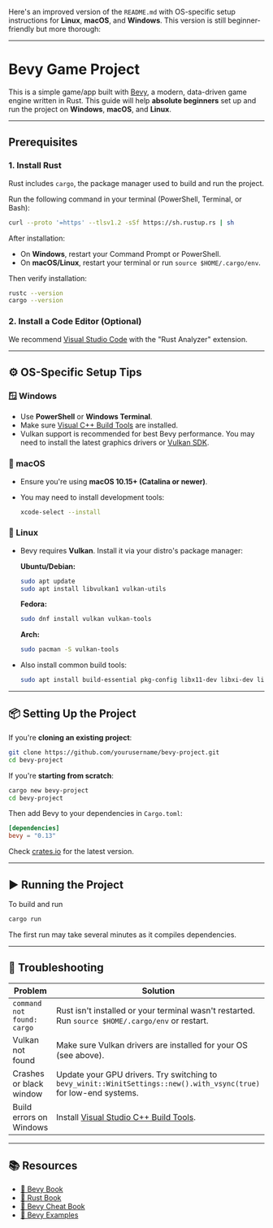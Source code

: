 Here's an improved version of the `README.md` with OS-specific setup instructions for **Linux**, **macOS**, and **Windows**. This version is still beginner-friendly but more thorough:

---

# Bevy Game Project

This is a simple game/app built with [Bevy](https://bevyengine.org/), a modern, data-driven game engine written in Rust. This guide will help **absolute beginners** set up and run the project on **Windows**, **macOS**, and **Linux**.

---

## Prerequisites

### 1. **Install Rust**

Rust includes `cargo`, the package manager used to build and run the project.

Run the following command in your terminal (PowerShell, Terminal, or Bash):

```bash
curl --proto '=https' --tlsv1.2 -sSf https://sh.rustup.rs | sh
```

After installation:

* On **Windows**, restart your Command Prompt or PowerShell.
* On **macOS/Linux**, restart your terminal or run `source $HOME/.cargo/env`.

Then verify installation:

```bash
rustc --version
cargo --version
```

### 2. **Install a Code Editor (Optional)**

We recommend [Visual Studio Code](https://code.visualstudio.com/) with the "Rust Analyzer" extension.

---

## ⚙️ OS-Specific Setup Tips

### 🪟 Windows

* Use **PowerShell** or **Windows Terminal**.
* Make sure [Visual C++ Build Tools](https://visualstudio.microsoft.com/visual-cpp-build-tools/) are installed.
* Vulkan support is recommended for best Bevy performance. You may need to install the latest graphics drivers or [Vulkan SDK](https://vulkan.lunarg.com/sdk/home).

### 🍎 macOS

* Ensure you're using **macOS 10.15+ (Catalina or newer)**.
* You may need to install development tools:

  ```bash
  xcode-select --install
  ```

### 🐧 Linux

* Bevy requires **Vulkan**. Install it via your distro's package manager:

  **Ubuntu/Debian:**

  ```bash
  sudo apt update
  sudo apt install libvulkan1 vulkan-utils
  ```

  **Fedora:**

  ```bash
  sudo dnf install vulkan vulkan-tools
  ```

  **Arch:**

  ```bash
  sudo pacman -S vulkan-tools
  ```

* Also install common build tools:

  ```bash
  sudo apt install build-essential pkg-config libx11-dev libxi-dev libgl1-mesa-dev
  ```

---

## 📦 Setting Up the Project

If you're **cloning an existing project**:

```bash
git clone https://github.com/yourusername/bevy-project.git
cd bevy-project
```

If you're **starting from scratch**:

```bash
cargo new bevy-project
cd bevy-project
```

Then add Bevy to your dependencies in `Cargo.toml`:

```toml
[dependencies]
bevy = "0.13"
```

Check [crates.io](https://crates.io/crates/bevy) for the latest version.

---

## ▶️ Running the Project

To build and run

```bash
cargo run
```

The first run may take several minutes as it compiles dependencies.

---

## 🐛 Troubleshooting

| Problem                    | Solution                                                                                                           |
| -------------------------- | ------------------------------------------------------------------------------------------------------------------ |
| `command not found: cargo` | Rust isn't installed or your terminal wasn't restarted. Run `source $HOME/.cargo/env` or restart.                  |
| Vulkan not found           | Make sure Vulkan drivers are installed for your OS (see above).                                                    |
| Crashes or black window    | Update your GPU drivers. Try switching to `bevy_winit::WinitSettings::new().with_vsync(true)` for low-end systems. |
| Build errors on Windows    | Install [Visual Studio C++ Build Tools](https://visualstudio.microsoft.com/visual-cpp-build-tools/).               |

---

## 📚 Resources

* [📖 Bevy Book](https://bevyengine.org/learn/book/introduction/)
* [📘 Rust Book](https://doc.rust-lang.org/book/)
* [🧠 Bevy Cheat Book](https://bevy-cheatbook.github.io/)
* [🔧 Bevy Examples](https://github.com/bevyengine/bevy/tree/main/examples)

